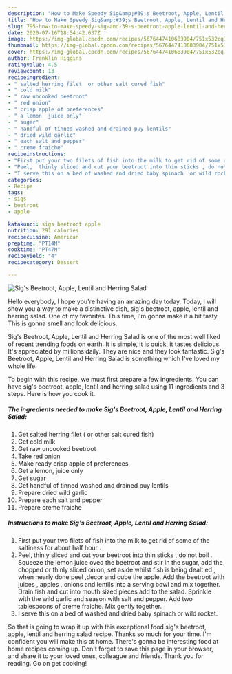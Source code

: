 ```yaml
---
description: "How to Make Speedy Sig&amp;#39;s Beetroot, Apple, Lentil and Herring  Salad"
title: "How to Make Speedy Sig&amp;#39;s Beetroot, Apple, Lentil and Herring  Salad"
slug: 795-how-to-make-speedy-sig-and-39-s-beetroot-apple-lentil-and-herring-salad
date: 2020-07-16T18:54:42.637Z
image: https://img-global.cpcdn.com/recipes/5676447410683904/751x532cq70/sigs-beetroot-apple-lentil-and-herring-salad-recipe-main-photo.jpg
thumbnail: https://img-global.cpcdn.com/recipes/5676447410683904/751x532cq70/sigs-beetroot-apple-lentil-and-herring-salad-recipe-main-photo.jpg
cover: https://img-global.cpcdn.com/recipes/5676447410683904/751x532cq70/sigs-beetroot-apple-lentil-and-herring-salad-recipe-main-photo.jpg
author: Franklin Higgins
ratingvalue: 4.5
reviewcount: 13
recipeingredient:
- " salted herring filet  or other salt cured fish"
- " cold milk"
- " raw uncooked beetroot"
- " red onion"
- " crisp apple of preferences"
- " a lemon  juice only"
- " sugar"
- " handful of tinned washed and drained puy lentils"
- " dried wild garlic"
- " each salt and pepper"
- " creme fraiche"
recipeinstructions:
- "First put your two filets of fish into the milk to get rid of some of the saltiness for about half hour ."
- "Peel,  thinly sliced and cut your beetroot into thin sticks , do not boil . Squeeze the lemon juice oved the beetroot and stir in the sugar, add the chopped or thinly sliced onion, set aside whilst fish is being dealt ed , when nearly done peel ,decor and cube the apple. Add the beetroot with juices ,  apples , onions and lentils into a serving bowl and mix together. Drain fish and cut into mouth sized pieces add to the salad. Sprinkle with the wild garlic and season with salt and pepper. Add two tablespoons of creme fraiche. Mix gently together."
- "I serve this on a bed of washed and dried baby spinach  or wild rocket."
categories:
- Recipe
tags:
- sigs
- beetroot
- apple

katakunci: sigs beetroot apple 
nutrition: 291 calories
recipecuisine: American
preptime: "PT14M"
cooktime: "PT47M"
recipeyield: "4"
recipecategory: Dessert

---
```



![Sig&#39;s Beetroot, Apple, Lentil and Herring  Salad](https://img-global.cpcdn.com/recipes/5676447410683904/751x532cq70/sigs-beetroot-apple-lentil-and-herring-salad-recipe-main-photo.jpg)

Hello everybody, I hope you're having an amazing day today. Today, I will show you a way to make a distinctive dish, sig&#39;s beetroot, apple, lentil and herring  salad. One of my favorites. This time, I'm gonna make it a bit tasty. This is gonna smell and look delicious.

Sig&#39;s Beetroot, Apple, Lentil and Herring  Salad is one of the most well liked of recent trending foods on earth. It is simple, it is quick, it tastes delicious. It's appreciated by millions daily. They are nice and they look fantastic. Sig&#39;s Beetroot, Apple, Lentil and Herring  Salad is something which I've loved my whole life.




To begin with this recipe, we must first prepare a few ingredients. You can have sig&#39;s beetroot, apple, lentil and herring  salad using 11 ingredients and 3 steps. Here is how you cook it.

##### The ingredients needed to make Sig&#39;s Beetroot, Apple, Lentil and Herring  Salad:

1. Get  salted herring filet ( or other salt cured fish)
1. Get  cold milk
1. Get  raw uncooked beetroot
1. Take  red onion
1. Make ready  crisp apple of preferences
1. Get  a lemon,  juice only
1. Get  sugar
1. Get  handful of tinned washed and drained puy lentils
1. Prepare  dried wild garlic
1. Prepare  each salt and pepper
1. Prepare  creme fraiche




##### Instructions to make Sig&#39;s Beetroot, Apple, Lentil and Herring  Salad:

1. First put your two filets of fish into the milk to get rid of some of the saltiness for about half hour .
1. Peel,  thinly sliced and cut your beetroot into thin sticks , do not boil . Squeeze the lemon juice oved the beetroot and stir in the sugar, add the chopped or thinly sliced onion, set aside whilst fish is being dealt ed , when nearly done peel ,decor and cube the apple. Add the beetroot with juices ,  apples , onions and lentils into a serving bowl and mix together. Drain fish and cut into mouth sized pieces add to the salad. Sprinkle with the wild garlic and season with salt and pepper. Add two tablespoons of creme fraiche. Mix gently together.
1. I serve this on a bed of washed and dried baby spinach  or wild rocket.




So that is going to wrap it up with this exceptional food sig&#39;s beetroot, apple, lentil and herring  salad recipe. Thanks so much for your time. I'm confident you will make this at home. There's gonna be interesting food at home recipes coming up. Don't forget to save this page in your browser, and share it to your loved ones, colleague and friends. Thank you for reading. Go on get cooking!

